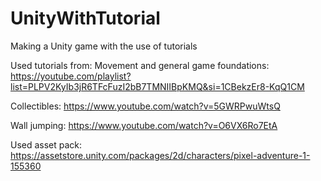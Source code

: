 # UnityWithTutorial
Making a Unity game with the use of tutorials

Used tutorials from:
Movement and general game foundations:
https://youtube.com/playlist?list=PLPV2KyIb3jR6TFcFuzI2bB7TMNIIBpKMQ&si=1CBekzEr8-KqQ1CM

Collectibles:
https://www.youtube.com/watch?v=5GWRPwuWtsQ

Wall jumping:
https://www.youtube.com/watch?v=O6VX6Ro7EtA

Used asset pack:
https://assetstore.unity.com/packages/2d/characters/pixel-adventure-1-155360
